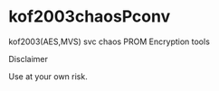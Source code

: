 # kof2003chaosPconv
kof2003(AES,MVS) svc chaos PROM Encryption tools

Disclaimer

Use at your own risk.
